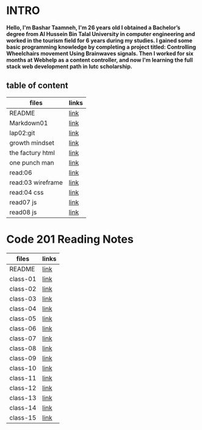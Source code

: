 # INTRO

**Hello, I'm Bashar Taamneh, I'm 26 years old
I obtained a Bachelor’s degree from Al Hussein Bin Talal University in computer engineering and worked in the tourism field for 6 years during my studies.
I gained some basic programming knowledge by completing a project titled: Controlling Wheelchairs movement Using Brainwaves signals.
Then I worked for six months at Webhelp as a content controller, and now I'm learning the full stack web development path in lutc scholarship.**


## table of content


  | files       |         links        |
  | ----------- | -------------------- |
  | README      | [link](https://bashartaamneh.github.io/READING-NOTE/)    |
  | Markdown01  | [link](https://bashartaamneh.github.io/READING-NOTE/Read:%2001)   |
  | lap02:git   | [link](https://bashartaamneh.github.io/READING-NOTE/lap02:git)    |
  | growth mindset     | [link](https://bashartaamneh.github.io/READING-NOTE/Markdown01)    |
  | the factury html | [link](https://bashar-task.bashartaamneh.repl.co)    |
  |one punch man | [link](https://bashartaamneh.github.io/OnePunchMan/)    |
  | read:06   | [link](https://bashartaamneh.github.io/READING-NOTE/read:06)    |
  | read:03 wireframe  | [link](https://bashartaamneh.github.io/READING-NOTE/wireframe03)    |
 | read:04 css  | [link](https://bashartaamneh.github.io/READING-NOTE/read:04Css)    |
 | read07 js | [link](https://bashartaamneh.github.io/READING-NOTE/read07)    |
 | read08 js | [link](https://bashartaamneh.github.io/READING-NOTE/read08)    |


# Code 201 Reading Notes



  | files       |         links        |
  | ----------- | -------------------- |
  | README      | [link](https://bashartaamneh.github.io/READING-NOTE/201-ReadingNotes)    |
   | class-01 | [link](https://bashartaamneh.github.io/READING-NOTE/class-01)|
   | class-02 | [link](https://bashartaamneh.github.io/READING-NOTE/class-02) |
  |   class-03  | [link](https://bashartaamneh.github.io/READING-NOTE/class-03)   |
  | class-04 | [link]()      |
  |class-05 | [link]()       |
  | class-06 | [link]()    |
  | class-07  | [link]()     |
  | class-08  | [link]()     |
  | class-09 | [link]()      |
  | class-10| [link]()      |
  | class-11 | [link]()     |
  |class-12| [link]()       |
  | class-13 | [link]()     |
  | class-14 | [link]()     |
  |class-15 | [link]()     |